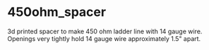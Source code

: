 # 450ohm_spacer
3d printed spacer to make 450 ohm ladder line with 14 gauge wire.
Openings very tightly hold 14 gauge wire approximately 1.5" apart.  
